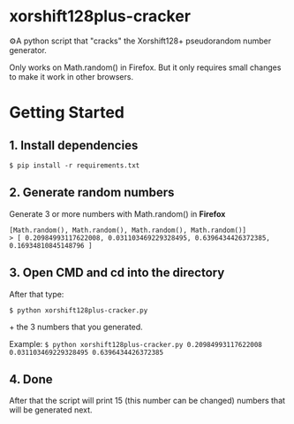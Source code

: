 # xorshift128plus-cracker
⚙️A python script that "cracks" the Xorshift128+ pseudorandom number generator.

Only works on Math.random() in Firefox. But it only requires small changes to make it work in other browsers.
# Getting Started 
## 1. Install dependencies
```
$ pip install -r requirements.txt
```
## 2. Generate random numbers
Generate 3 or more numbers with Math.random() in **Firefox**
```
[Math.random(), Math.random(), Math.random(), Math.random()]
> [ 0.20984993117622008, 0.031103469229328495, 0.6396434426372385, 0.16934810845148796 ]
```
## 3. Open CMD and cd into the directory
After that type:
```
$ python xorshift128plus-cracker.py 
```
\+ the 3 numbers that you generated.

Example: ```$ python xorshift128plus-cracker.py 0.20984993117622008 0.031103469229328495 0.6396434426372385```
## 4. Done
After that the script will print 15 (this number can be changed) numbers that will be generated next.
